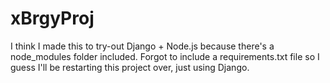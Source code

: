 # xBrgyProj

I think I made this to try-out Django + Node.js because there's a node_modules folder included.
Forgot to include a requirements.txt file so I guess I'll be restarting this project over, just using Django.
